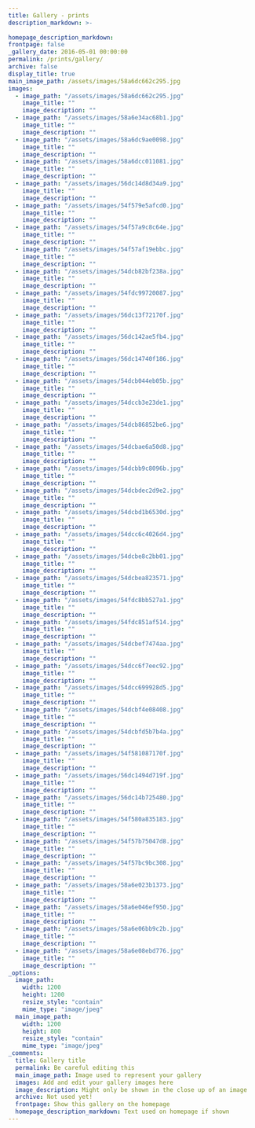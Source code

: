 ```yaml
---
title: Gallery - prints
description_markdown: >-
  
homepage_description_markdown: 
frontpage: false
_gallery_date: 2016-05-01 00:00:00
permalink: /prints/gallery/
archive: false
display_title: true
main_image_path: /assets/images/58a6dc662c295.jpg
images:
  - image_path: "/assets/images/58a6dc662c295.jpg"
    image_title: ""
    image_description: ""
  - image_path: "/assets/images/58a6e34ac68b1.jpg"
    image_title: ""
    image_description: ""
  - image_path: "/assets/images/58a6dc9ae0098.jpg"
    image_title: ""
    image_description: ""
  - image_path: "/assets/images/58a6dcc011081.jpg"
    image_title: ""
    image_description: ""
  - image_path: "/assets/images/56dc14d8d34a9.jpg"
    image_title: ""
    image_description: ""
  - image_path: "/assets/images/54f579e5afcd0.jpg"
    image_title: ""
    image_description: ""
  - image_path: "/assets/images/54f57a9c8c64e.jpg"
    image_title: ""
    image_description: ""
  - image_path: "/assets/images/54f57af19ebbc.jpg"
    image_title: ""
    image_description: ""
  - image_path: "/assets/images/54dcb82bf238a.jpg"
    image_title: ""
    image_description: ""
  - image_path: "/assets/images/54fdc99720087.jpg"
    image_title: ""
    image_description: ""
  - image_path: "/assets/images/56dc13f72170f.jpg"
    image_title: ""
    image_description: ""
  - image_path: "/assets/images/56dc142ae5fb4.jpg"
    image_title: ""
    image_description: ""
  - image_path: "/assets/images/56dc14740f186.jpg"
    image_title: ""
    image_description: ""
  - image_path: "/assets/images/54dcb044eb05b.jpg"
    image_title: ""
    image_description: ""
  - image_path: "/assets/images/54dccb3e23de1.jpg"
    image_title: ""
    image_description: ""
  - image_path: "/assets/images/54dcb86852be6.jpg"
    image_title: ""
    image_description: ""
  - image_path: "/assets/images/54dcbae6a50d8.jpg"
    image_title: ""
    image_description: ""
  - image_path: "/assets/images/54dcbb9c8096b.jpg"
    image_title: ""
    image_description: ""
  - image_path: "/assets/images/54dcbdec2d9e2.jpg"
    image_title: ""
    image_description: ""
  - image_path: "/assets/images/54dcbd1b6530d.jpg"
    image_title: ""
    image_description: ""
  - image_path: "/assets/images/54dcc6c4026d4.jpg"
    image_title: ""
    image_description: ""
  - image_path: "/assets/images/54dcbe8c2bb01.jpg"
    image_title: ""
    image_description: ""
  - image_path: "/assets/images/54dcbea823571.jpg"
    image_title: ""
    image_description: ""
  - image_path: "/assets/images/54fdc8bb527a1.jpg"
    image_title: ""
    image_description: ""
  - image_path: "/assets/images/54fdc851af514.jpg"
    image_title: ""
    image_description: ""
  - image_path: "/assets/images/54dcbef7474aa.jpg"
    image_title: ""
    image_description: ""
  - image_path: "/assets/images/54dcc6f7eec92.jpg"
    image_title: ""
    image_description: ""
  - image_path: "/assets/images/54dcc699928d5.jpg"
    image_title: ""
    image_description: ""
  - image_path: "/assets/images/54dcbf4e08408.jpg"
    image_title: ""
    image_description: ""
  - image_path: "/assets/images/54dcbfd5b7b4a.jpg"
    image_title: ""
    image_description: ""
  - image_path: "/assets/images/54f581087170f.jpg"
    image_title: ""
    image_description: ""
  - image_path: "/assets/images/56dc1494d719f.jpg"
    image_title: ""
    image_description: ""
  - image_path: "/assets/images/56dc14b725480.jpg"
    image_title: ""
    image_description: ""
  - image_path: "/assets/images/54f580a835183.jpg"
    image_title: ""
    image_description: ""
  - image_path: "/assets/images/54f57b75047d8.jpg"
    image_title: ""
    image_description: ""
  - image_path: "/assets/images/54f57bc9bc308.jpg"
    image_title: ""
    image_description: ""
  - image_path: "/assets/images/58a6e023b1373.jpg"
    image_title: ""
    image_description: ""
  - image_path: "/assets/images/58a6e046ef950.jpg"
    image_title: ""
    image_description: ""
  - image_path: "/assets/images/58a6e06bb9c2b.jpg"
    image_title: ""
    image_description: ""
  - image_path: "/assets/images/58a6e08ebd776.jpg"
    image_title: ""
    image_description: ""
_options:
  image_path:
    width: 1200
    height: 1200
    resize_style: "contain"
    mime_type: "image/jpeg"
  main_image_path:
    width: 1200
    height: 800
    resize_style: "contain"
    mime_type: "image/jpeg"
_comments:
  title: Gallery title
  permalink: Be careful editing this
  main_image_path: Image used to represent your gallery
  images: Add and edit your gallery images here
  image_description: Might only be shown in the close up of an image
  archive: Not used yet!
  frontpage: Show this gallery on the homepage
  homepage_description_markdown: Text used on homepage if shown
---
```

